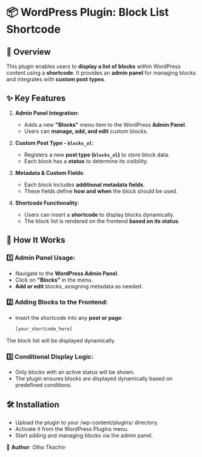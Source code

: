 # 📦 WordPress Plugin: Block List Shortcode

## 📌 Overview
This plugin enables users to **display a list of blocks** within WordPress content using a **shortcode**. It provides an **admin panel** for managing blocks and integrates with **custom post types**.

## ✨ Key Features
1. **Admin Panel Integration**:
   - Adds a new **"Blocks"** menu item to the WordPress **Admin Panel**.
   - Users can **manage, add, and edit** custom blocks.

2. **Custom Post Type - `blocks_ol`**:
   - Registers a new **post type (`blocks_ol`)** to store block data.
   - Each block has a **status** to determine its visibility.

3. **Metadata & Custom Fields**:
   - Each block includes **additional metadata fields**.
   - These fields define **how and when** the block should be used.

4. **Shortcode Functionality**:
   - Users can insert a **shortcode** to display blocks dynamically.
   - The block list is rendered on the frontend **based on its status**.

## 🔄 How It Works

### 1️⃣ Admin Panel Usage:
- Navigate to the **WordPress Admin Panel**.
- Click on **"Blocks"** in the menu.
- **Add or edit** blocks, assigning metadata as needed.

### 2️⃣ Adding Blocks to the Frontend:
- Insert the shortcode into any **post or page**:
  ```sh
  [your_shortcode_here]
The block list will be displayed dynamically.

### 3️⃣ Conditional Display Logic:
- Only blocks with an active status will be shown.
- The plugin ensures blocks are displayed dynamically based on predefined conditions.
  
## 🛠️ Installation
- Upload the plugin to your /wp-content/plugins/ directory.
- Activate it from the WordPress Plugins menu.
- Start adding and managing blocks via the admin panel.

📌 **Author**: _Olha Tkachiv_  
